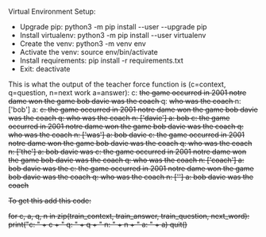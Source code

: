 Virtual Environment Setup:
- Upgrade pip: python3 -m pip install --user --upgrade pip
- Install virtualenv: python3 -m pip install --user virtualenv
- Create the venv: python3 -m venv env
- Activate the venv: source env/bin/activate
- Install requirements: pip install -r requirements.txt
- Exit: deactivate

This is what the output of the teacher force function is (c=context, q=question, n=next work a=answer):
c: <s> the game occurred in 2001 notre dame won the game bob davie was the coach </s>  q: <s> who was the coach </s>  n: ['bob'] a: <s>
c: <s> the game occurred in 2001 notre dame won the game bob davie was the coach </s>  q: <s> who was the coach </s>  n: ['davie'] a: <s> bob
c: <s> the game occurred in 2001 notre dame won the game bob davie was the coach </s>  q: <s> who was the coach </s>  n: ['was'] a: <s> bob davie
c: <s> the game occurred in 2001 notre dame won the game bob davie was the coach </s>  q: <s> who was the coach </s>  n: ['the'] a: <s> bob davie was
c: <s> the game occurred in 2001 notre dame won the game bob davie was the coach </s>  q: <s> who was the coach </s>  n: ['coach'] a: <s> bob davie was the
c: <s> the game occurred in 2001 notre dame won the game bob davie was the coach </s>  q: <s> who was the coach </s>  n: ['</s>'] a: <s> bob davie was the coach

To get this add this code:

for c, a, q, n in zip(train_context, train_answer, train_question, next_word):
    print("c: " + c + " q: " + q + " n: " + n + " a: " + a)
quit()